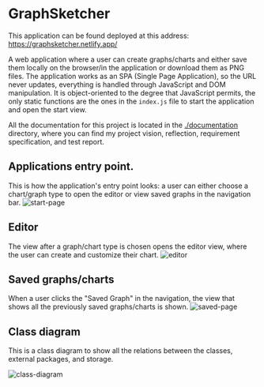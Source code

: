 # GraphSketcher
This application can be found deployed at this address: https://graphsketcher.netlify.app/

A web application where a user can create graphs/charts and either save them locally on the browser/in the application or download them as PNG files. The application works as an SPA (Single Page Application), so the URL never updates, everything is handled through JavaScript and DOM manipulation. It is object-oriented to the degree that JavaScript permits, the only static functions are the ones in the `index.js` file to start the application and open the start view.

All the documentation for this project is located in the [./documentation](./documentation/) directory, where you can find my project vision, reflection, requirement specification, and test report.


## Applications entry point.
This is how the application's entry point looks: a user can either choose a chart/graph type to open the editor or view saved graphs in the navigation bar.
![start-page](./src/img/start_page_L3.PNG)

## Editor
The view after a graph/chart type is chosen opens the editor view, where the user can create and customize their chart.
![editor](./src/img/editor_page_L3.PNG)

## Saved graphs/charts
When a user clicks the "Saved Graph" in the navigation, the view that shows all the previously saved graphs/charts is shown.
![saved-page](./src/img/saved_page_L3.PNG)

## Class diagram
This is a class diagram to show all the relations between the classes, external packages, and storage.

![class-diagram](./src/img/1DV610_L3_ClassD.png)
